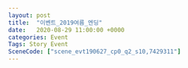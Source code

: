 ```yaml
---
layout: post
title:  "이벤트_2019여름_엔딩"
date:   2020-08-29 11:00:00 +0000
categories: Event
Tags: Story Event
SceneCode: ["scene_evt190627_cp0_q2_s10,7429311"]
---
```


